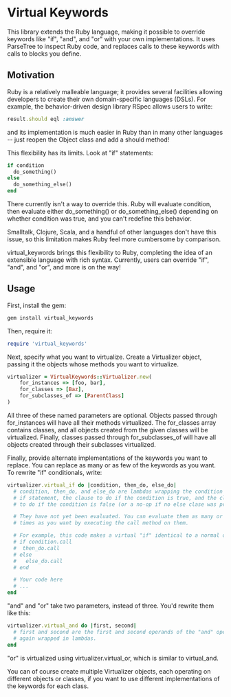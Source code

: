 Virtual Keywords
================

This library extends the Ruby language, making it possible to override keywords
like "if", "and", and "or" with your own implementations. It uses ParseTree to
inspect Ruby code, and replaces calls to these keywords with calls to blocks
you define.

Motivation
----------
Ruby is a relatively malleable language; it provides several facilities allowing
developers to create their own domain-specific languages (DSLs). For example,
the behavior-driven design library RSpec allows users to write:
```ruby
result.should eql :answer
```
and its implementation is much easier in Ruby than in many other languages --
just reopen the Object class and add a should method!

This flexibility has its limits. Look at "if" statements:
```ruby
if condition
  do_something()
else
  do_something_else()
end
```
There currently isn't a way to override this. Ruby will evaluate condition, then
evaluate either do_something() or do_something_else() depending on whether
condition was true, and you can't redefine this behavior.

Smalltalk, Clojure, Scala, and a handful of other languages don't have this
issue, so this limitation makes Ruby feel more cumbersome by comparison.

virtual_keywords brings this flexibility to Ruby, completing the idea of an
extensible language with rich syntax. Currently, users can override "if",
"and", and "or", and more is on the way!

Usage
-----
First, install the gem:
```sh
gem install virtual_keywords
```

Then, require it:
```ruby
require 'virtual_keywords'
```

Next, specify what you want to virtualize. Create a Virtualizer object, passing
it the objects whose methods you want to virtualize.
```ruby
virtualizer = VirtualKeywords::Virtualizer.new(
    for_instances => [foo, bar],
    for_classes => [Baz],
    for_subclasses_of => [ParentClass]
)
```
All three of these named parameters are optional. Objects passed through
for_instances will have all their methods virtualized. The for_classes array
contains classes, and all objects created from the given classes will be
virtualized. Finally, classes passed through for_subclasses_of will have all
objects created through their subclasses virtualized.

Finally, provide alternate implementations of the keywords you want to replace.
You can replace as many or as few of the keywords as you want.
To rewrite "if" conditionals, write:
```ruby
virtualizer.virtual_if do |condition, then_do, else_do|
  # condition, then_do, and else_do are lambdas wrapping the condition of the
  # if statement, the clause to do if the condition is true, and the clause
  # to do if the condition is false (or a no-op if no else clase was provided)

  # They have not yet been evaluated. You can evaluate them as many or as few
  # times as you want by executing the call method on them.

  # For example, this code makes a virtual "if" identical to a normal one:
  # if condition.call
  #  then_do.call
  # else
  #   else_do.call
  # end

  # Your code here
  # ...
end
```
"and" and "or" take two parameters, instead of three. You'd rewrite them like
this:
```ruby
virtualizer.virtual_and do |first, second|
  # first and second are the first and second operands of the "and" operator,
  # again wrapped in lambdas.
end
```
"or" is virtualized using virtualizer.virtual_or, which is similar
to virtual_and.

You can of course create multiple Virtualizer objects, each operating on
different objects or classes, if you want to use different implementations of
the keywords for each class.
